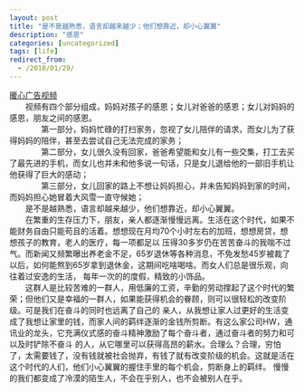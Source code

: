 ```yaml
---
layout: post
title: "是不是越熟悉，语言却越来越少；他们想靠近，却小心翼翼"
description: "感恩"
categories: [uncategorized]
tags: [life]
redirect_from:
  - /2018/01/29/
---
```

[暖心广告视频](https://weibo.com/tv/v/G0vSw8xty)  
&emsp;&emsp;视频有四个部分组成，妈妈对孩子的感恩；女儿对爸爸的感恩；女儿对妈妈的感恩，朋友之间的感恩。  
&emsp;&emsp;&emsp;&emsp;第一部分，妈妈忙碌的打扫家务，忽视了女儿陪伴的请求，而女儿为了获得妈妈的陪伴，甚至去尝试自己无法完成的家务；  
&emsp;&emsp;&emsp;&emsp;第二部分，女儿很久没有回家，爸爸希望能和女儿有一些交集，打工去买了最先进的手机，而女儿也并未和他多说一句话，只是女儿退给他的一部旧手机让他获得了巨大的感动；  
&emsp;&emsp;&emsp;&emsp;第三部分，女儿回家的路上不想让妈妈担心，并未告知妈妈到家的时间，而妈妈担心她冒着大风雪一直守候她；  
&emsp;&emsp;是不是越熟悉，语言却越来越少，他们想靠近，却小心翼翼。  
&emsp;&emsp;在繁重的生存压力下，朋友，亲人都逐渐慢慢远离。生活在这个时代，如果不能财务自由只能苟且的活着。想想现在月均70个小时左右的加班，想想房贷，想想孩子的教育，老人的医疗，每一项都足以
压得30多岁仍在苦苦奋斗的我喘不过气。而新闻又频繁曝出养老金不足，65岁退休等各种消息，不免发愁45岁被裁了以后，如何能熬到65岁拿到退休金，这期间吃啥喝啥。而女人们总是很乐观，向往着过安逸的生活，
每年一次的的度假，精致的小饰品。  
&emsp;&emsp;这群人是比较苦难的一群人，用低廉的工资，辛勤的劳动撑起了这个时代的繁荣；但他们又是幸福的一群人，如果能获得机会的眷顾，则可以很轻松的改变阶级。可是我们在奋斗的同时也远离了自己的
亲人，从我想让家人过更好的生活变成了我想让家里的钱，而家人间的羁绊逐渐的金钱所剪断。有这么家公司HW，通讯业的龙头，它充满仪式感的奋斗精神激励了每个奋斗者，通过奋斗者的努力和可以及时铲除不奋斗
的人，从它哪里可以获得高昂的薪水。合理么？合理，穷怕了，太需要钱了，没有钱就被社会抛弃，有钱了就有改变阶级的机会。这就是活在这个时代的人们，他们小心翼翼的握住手里的每个机会，剪断身上的羁绊。
慢慢的我们都变成了冷漠的陌生人，不会在乎别人，也不会被别人在乎。

